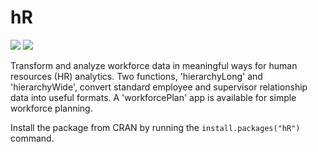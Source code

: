 # hR
[![](http://www.rdocumentation.org/badges/version/hR)](https://www.rdocumentation.org/packages/hR)
[![](https://www.rdocumentation.org/badges/date/last_month/hR)](https://www.rdocumentation.org/packages/hR)

Transform and analyze workforce data in meaningful ways for human resources (HR) analytics. Two functions, 'hierarchyLong' and 'hierarchyWide', convert standard employee and supervisor relationship data into useful formats. A 'workforcePlan' app is available for simple workforce planning.

Install the package from CRAN by running the `install.packages("hR")` command.
